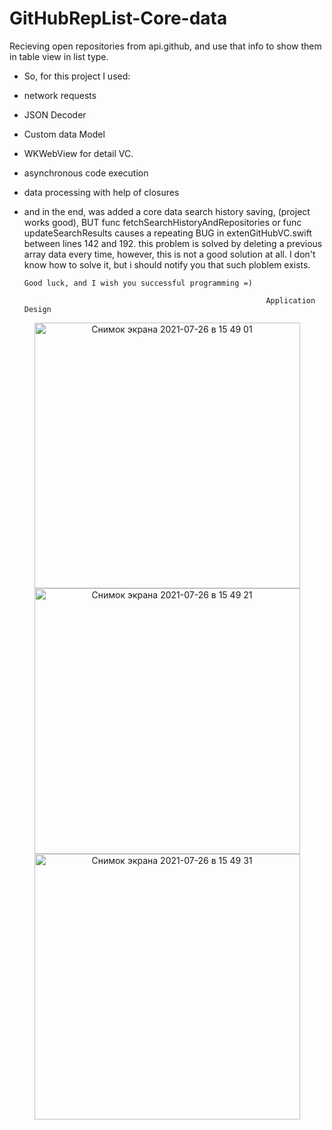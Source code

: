 # GitHubRepList-Core-data
Recieving open repositories from api.github, and use that info to show them in table view in list type.

- So, for this project I used:
- network requests
- JSON Decoder
- Custom data Model
- WKWebView for detail VC.
- asynchronous code execution
- data processing with help of closures
- and in the end, was added a core data search history saving, (project works good), BUT
    func fetchSearchHistoryAndRepositories or func updateSearchResults causes a repeating BUG in extenGitHubVC.swift between lines 142 and 192.
    this problem is solved by deleting a previous array data every time, however, this is not a good solution at all. I don't know how to solve it, but i should
    notify you that such ploblem exists.

      Good luck, and I wish you successful programming =)
      
                                                            Application Design

<p align="center">
    <img width="425" alt="Снимок экрана 2021-07-26 в 15 49 01" src="https://user-images.githubusercontent.com/87068027/126991382-9eb9e8d7-1bdd-4886-82a6-3f8a070fdb8a.png">
<img width="425" alt="Снимок экрана 2021-07-26 в 15 49 21" src="https://user-images.githubusercontent.com/87068027/126991405-b7263e8d-5341-4b07-b8ad-6a894c0e85a3.png">
<img width="425" alt="Снимок экрана 2021-07-26 в 15 49 31" src="https://user-images.githubusercontent.com/87068027/126991417-b90041ac-508d-4b3b-92d4-cd6334c90d2b.png">

</p>
